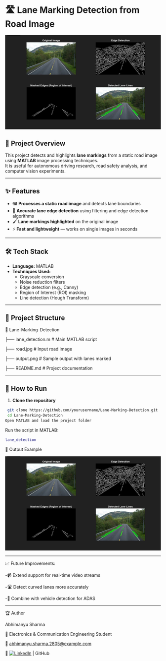 # 🛣️ Lane Marking Detection from Road Image  

<p align="center">
  <img src="output.png" width="750" alt="Lane Marking Output">
</p>

## 📌 Project Overview  
This project detects and highlights **lane markings** from a static road image using **MATLAB** image processing techniques.  
It is useful for autonomous driving research, road safety analysis, and computer vision experiments.

---

## ✨ Features  
- 🖼 **Processes a static road image** and detects lane boundaries  
- 🎯 **Accurate lane edge detection** using filtering and edge detection algorithms  
- 🖌 **Lane markings highlighted** on the original image  
- ⚡ **Fast and lightweight** — works on single images in seconds  

---

## 🛠️ Tech Stack  
- **Language:** MATLAB  
- **Techniques Used:**  
  - Grayscale conversion  
  - Noise reduction filters  
  - Edge detection (e.g., Canny)  
  - Region of Interest (ROI) masking  
  - Line detection (Hough Transform)  

---

## 📂 Project Structure  
📁 Lane-Marking-Detection

 ├── lane_detection.m # Main MATLAB script
 
 ├── road.jpg # Input road image

 ├── output.png # Sample output with lanes marked
 
 ├── README.md # Project documentation

---

## 🚀 How to Run  
1. **Clone the repository**
  ```bash 
   git clone https://github.com/yourusername/Lane-Marking-Detection.git
   cd Lane-Marking-Detection
Open MATLAB and load the project folder
```
Run the script in MATLAB:
```matlab
lane_detection
```
📸 Output Example
<p align="center"> <img src="output.png" width="700" alt="Lane Detection Example"> </p>

---

📈 Future Improvements:

-📹 Extend support for real-time video streams

-🛣 Detect curved lanes more accurately

-🚗 Combine with vehicle detection for ADAS

---

🏆 Author

Abhimanyu Sharma

💼 Electronics & Communication Engineering Student

📧 abhimanyu.sharma.2805@example.com

🔗 [![LinkedIn](https://img.shields.io/badge/LinkedIn-Profile-blue)](https://www.linkedin.com/in/abhimanyu-sharma-8749b2312)
| GitHub






